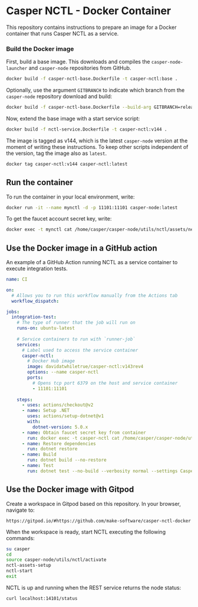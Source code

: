# Casper NCTL - Docker Container

This repository contains instructions to prepare an image for a Docker container that runs Casper NCTL as a service.

### Build the Docker image

First, build a base image. This downloads and compiles the `casper-node-launcher` and `casper-node` repositories from GitHub.

```bash
docker build -f casper-nctl-base.Dockerfile -t casper-nctl:base .
```

Optionally, use the argument `GITBRANCH` to indicate which branch from the `casper-node` repository download and build:

```bash
docker build -f casper-nctl-base.Dockerfile --build-arg GITBRANCH=release-1.4.4 -t casper-nctl:base .
```


Now, extend the base image with a start service script:

```bash
docker build -f nctl-service.Dockerfile -t casper-nctl:v144 .
```

The image is tagged as v144, which is the latest `casper-node` version at the moment of writing these instructions. To keep other scripts independent of the version, tag the image also as `latest`.

```bash
docker tag casper-nctl:v144 casper-nctl:latest
```

## Run the container

To run the container in your local environment, write:

```bash
docker run -it --name mynctl -d -p 11101:11101 casper-node:latest
```

To get the faucet account secret key, write:

```bash
docker exec -t mynctl cat /home/casper/casper-node/utils/nctl/assets/net-1/faucet/secret_key.pem
```

## Use the Docker image in a GitHub action

An example of a GitHub Action running NCTL as a service container to execute integration tests.

```yaml
name: CI

on:
  # Allows you to run this workflow manually from the Actions tab
  workflow_dispatch:

jobs:
  integration-test:
    # The type of runner that the job will run on
    runs-on: ubuntu-latest
    
    # Service containers to run with `runner-job`
    services:
      # Label used to access the service container
      casper-nctl:
        # Docker Hub image
        image: davidatwhiletrue/casper-nctl:v143rev4
        options: --name casper-nctl
        ports:
          # Opens tcp port 6379 on the host and service container
          - 11101:11101
          
    steps:
      - uses: actions/checkout@v2
      - name: Setup .NET
        uses: actions/setup-dotnet@v1
        with:
          dotnet-version: 5.0.x
      - name: Obtain faucet secret key from container
        run: docker exec -t casper-nctl cat /home/casper/casper-node/utils/nctl/assets/net-1/faucet/secret_key.pem > Casper.Network.SDK.Test/TestData/faucetact.pem
      - name: Restore dependencies
        run: dotnet restore
      - name: Build
        run: dotnet build --no-restore
      - name: Test
        run: dotnet test --no-build --verbosity normal --settings Casper.Network.SDK.Test/test.runsettings --filter="TestCategory=NCTL" 
```


## Use the Docker image with Gitpod

Create a workspace in Gitpod based on this repository. In your browser, navigate to:

```
https://gitpod.io/#https://github.com/make-software/casper-nctl-docker
```

When the workspace is ready, start NCTL executing the following commands:

```bash
su casper
cd
source casper-node/utils/nctl/activate
nctl-assets-setup
nctl-start
exit
```

NCTL is up and running when the REST service returns the node status:

```bash
curl localhost:14101/status
```
